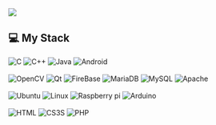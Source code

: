 
<!--
**parkseonwoo/parkseonwoo** is a ✨ _special_ ✨ repository because its `README.md` (this file) appears on your GitHub profile.

Here are some ideas to get you started:

- 🔭 I’m currently working on ...
- 🌱 I’m currently learning ...
- 👯 I’m looking to collaborate on ...
- 🤔 I’m looking for help with ...
- 💬 Ask me about ...
- 📫 How to reach me: ...
- 😄 Pronouns: ...
- ⚡ Fun fact: ...
-->

<img src="https://capsule-render.vercel.app/api?type=wave&color=auto&height=300&section=header&text=Welcome!&fontSize=80" />


## 💻 My Stack
<div>
  <img alt="C" src ="https://img.shields.io/badge/C-A8B9CC.svg?&style=for-the-badge&logoC&logoColor=white"/> 
  <img alt="C++" src ="https://img.shields.io/badge/C++-00599C?style=for-the-badge&logo=Cplusplus&logoColor=white"/> 
  <img alt="Java" src ="https://img.shields.io/badge/Java-007396.svg?&style=for-the-badge&logo=Java&logoColor=black"/> 
  <img alt="Android" src ="https://img.shields.io/badge/Android-3DDC84.svg?&style=for-the-badge&logo=Android&logoColor=black"/> 
</div>
</br>
<div>
  <img alt="OpenCV" src ="https://img.shields.io/badge/OpenCV-5C3EE8.svg?&style=for-the-badge&logo=OpenCV&logoColor=white"/> 
  <img alt="Qt" src ="https://img.shields.io/badge/Qt-41CD52.svg?&style=for-the-badge&logo=Qt&logoColor=white"/> 
  <img alt="FireBase" src ="https://img.shields.io/badge/Firebase-FFCA28.svg?&style=for-the-badge&logo=Firebase&logoColor=black"/> 
  <img alt="MariaDB" src ="https://img.shields.io/badge/MariaDB-003545.svg?&style=for-the-badge&logo=MariaDB&logoColor=white"/> 
  <img alt="MySQL" src ="https://img.shields.io/badge/MySQL-003545.svg?&style=for-the-badge&logo=MariaDB&logoColor=white"/> 
  <img alt="Apache" src ="https://img.shields.io/badge/Apache-D22128.svg?&style=for-the-badge&logo=MariaDB&logoColor=white"/> 
</div>
</br>
<div>
  <img alt="Ubuntu" src ="https://img.shields.io/badge/Ubuntu-E95420.svg?&style=for-the-badge&logo=Ubuntu&logoColor=white"/> 
  <img alt="Linux" src ="https://img.shields.io/badge/Linux-FCC624.svg?&style=for-the-badge&logo=Linux&logoColor=white"/> 
  <img alt="Raspberry pi" src ="https://img.shields.io/badge/Raspberry Pi-A22846.svg?&style=for-the-badge&logo=Raspberry pi&logoColor=black"/> 
  <img alt="Arduino" src ="https://img.shields.io/badge/Arduino-00979D.svg?&style=for-the-badge&logo=Arduino&logoColor=white"/> 
</div>
</br>
<div>
  <img alt="HTML" src ="https://img.shields.io/badge/HTML-E34F26.svg?&style=for-the-badge&logo=HTML&logoColor=white"/> 
  <img alt="CS3S" src ="https://img.shields.io/badge/CSS3-1572B6.svg?&style=for-the-badge&logo=CSS3&logoColor=white"/> 
  <img alt="PHP" src ="https://img.shields.io/badge/PHP-777BB4.svg?&style=for-the-badge&logo=PHP&logoColor=black"/> 
</div>






